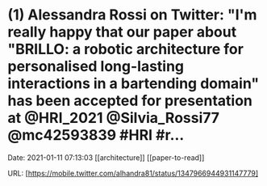 # (1) Alessandra Rossi on Twitter: &quot;I&#039;m really happy that our paper about &quot;BRILLO: a robotic architecture for personalised long-lasting interactions in a bartending domain&quot; has been accepted for presentation at @HRI_2021 @Silvia_Rossi77 @mc42593839 #HRI #r…

Date: 2021-01-11 07:13:03
[[architecture]] [[paper-to-read]]

URL: [https://mobile.twitter.com/alhandra81/status/1347966944931147779]
